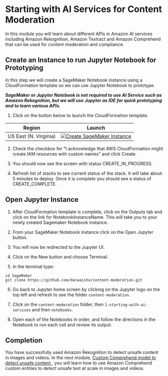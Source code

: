 # Starting with AI Services for Content Moderation

In this module you will learn about different APIs in Amazon AI services including Amazon Rekognition, Amazon Textract and Amazon Comprehend that can be used for content moderation and compliance.

## Create an Instance to run Jupyter Notebook for Prototyping

In this step we will create a SageMaker Notebook instance using a CloudFormation template so we can use Jupyter Notebook to prototype.

***SageMaker or Jupyter Notebook is not required to use AI Service such as Amazon Rekognition, but we will use Jupyter as IDE for quick prototyping and to learn various APIs.***

1. Click on the button below to launch the CloudFormation template.

Region| Launch
------|-----
US East (N. Virginia) | [![Create SageMaker Instance](http://docs.aws.amazon.com/AWSCloudFormation/latest/UserGuide/images/cloudformation-launch-stack-button.png)](https://console.aws.amazon.com/cloudformation/home?region=us-east-1#/stacks/create/review?stackName=content-moderation&templateURL=https://aws-workshops-us-east-1.s3.amazonaws.com/content-moderation/deployment/cf-sage-maker.yaml)


2. Check the checkbox for "I acknowledge that AWS CloudFormation might create IAM resources with custom names" and click Create.

3. You should now see the screen with status CREATE_IN_PROGRESS.

4. Refresh list of stacks to see current status of the stack. It will take about 5 minutes to deploy. Once it is complete you should see a status of CREATE_COMPLETE.


## Open Jupyter Instance

1. After CloudFormation template is complete, click on the Outputs tab and click on the link for NotebookInstanceName. This will take you to your newly created Sagemaker Notebook instance.

2. From your SageMaker Notebook instance click on the Open Jupyter button.

3. You will now be redirected to the Jupyter UI.

4. Click on the New button and choose Terminal.

5. In the terminal type:
```
cd SageMaker
git clone https://github.com/darwaishx/content-moderation.git
```

6. Go back to Jupyter home screen by clicking on the Jupyter logo on the top left and refresh to see the folder `content-moderation`.

7. Click on the `content-moderation` folder, then `1-starting-with-ai-services` and then `notebooks`.

8. Open each of the Notebooks in order, and follow the directions in the Notebook to run each cell and review its output.

## Completion
You have successfully used Amazon Rekognition to detect unsafe content in images and videos. In the next module, [Custom Comprehend model to detect unsafe content ](../2-custom-comprehend), you will learn how to use Amazon Comprehend custom entities to detect unsafe text at scale in images and videos.
